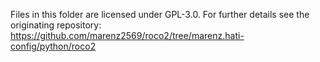 Files in this folder are licensed under GPL-3.0.
For further details see the originating repository: https://github.com/marenz2569/roco2/tree/marenz.hati-config/python/roco2

